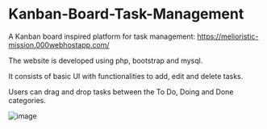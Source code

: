 # Kanban-Board-Task-Management
A Kanban board inspired platform for task management: https://melioristic-mission.000webhostapp.com/

The website is developed using php, bootstrap and mysql.

It consists of basic UI with functionalities to add, edit and delete tasks.

Users can drag and drop tasks between the To Do, Doing and Done categories.

![image](https://github.com/MeghaSuresh122/Kanban-Board-Task-Management/assets/141258930/c424df03-a560-44f5-81cb-f82588fbd7a1)
